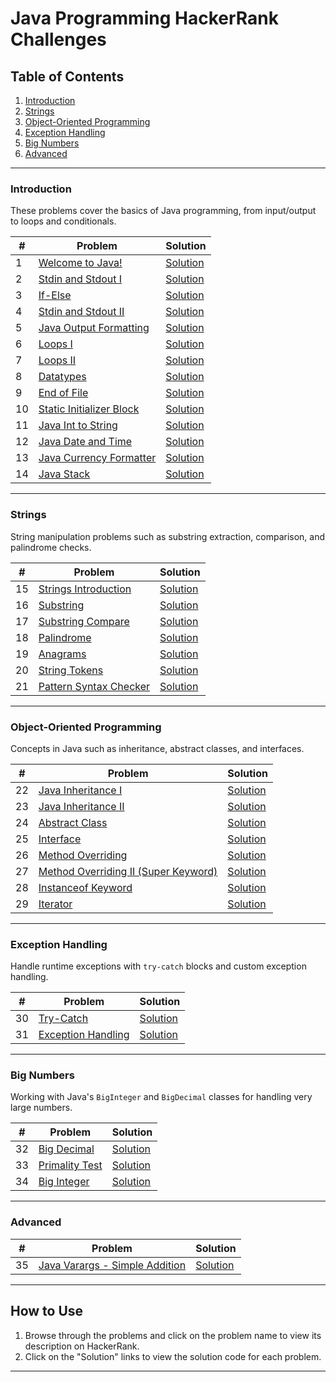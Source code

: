 # Java Programming HackerRank Challenges

## Table of Contents

1. [Introduction](#introduction)
2. [Strings](#strings)
3. [Object-Oriented Programming](#object-oriented-programming)
4. [Exception Handling](#exception-handling)
5. [Big Numbers](#big-numbers)
6. [Advanced](#advanced)

---

### Introduction

These problems cover the basics of Java programming, from input/output to loops and conditionals.

| #   | Problem                                                                                                 | Solution                                  |
| --- | ------------------------------------------------------------------------------------------------------- | ----------------------------------------- |
| 1   | [Welcome to Java!](https://www.hackerrank.com/challenges/welcome-to-java/problem)                       | [Solution](welcome-to-java)               |
| 2   | [Stdin and Stdout I](https://www.hackerrank.com/challenges/java-stdin-and-stdout-1/problem)             | [Solution](stdin-stdout)                  |
| 3   | [If-Else](https://www.hackerrank.com/challenges/java-if-else/problem)                                   | [Solution](if-else)                       |
| 4   | [Stdin and Stdout II](https://www.hackerrank.com/challenges/java-stdin-stdout/problem)                  | [Solution](stdin-stdout-II)               |
| 5   | [Java Output Formatting](https://www.hackerrank.com/challenges/java-output-formatting/problem)          | [Solution](java-output-formatting)        |
| 6   | [Loops I](https://www.hackerrank.com/challenges/java-loops-i/problem)                                   | [Solution](java-loops-I)                  |
| 7   | [Loops II](https://www.hackerrank.com/challenges/java-loops/problem)                                    | [Solution](java-loops-II)                 |
| 8   | [Datatypes](https://www.hackerrank.com/challenges/java-datatypes/problem)                               | [Solution](java-datatypes)                |
| 9   | [End of File](https://www.hackerrank.com/challenges/java-end-of-file/problem)                           | [Solution](end-of-file)                   |
| 10  | [Static Initializer Block](https://www.hackerrank.com/challenges/java-static-initializer-block/problem) | [Solution](Java-Static-Initializer-Block) |
| 11  | [Java Int to String](https://www.hackerrank.com/challenges/java-int-to-string/problem)                  | [Solution](int-to-string)                 |
| 12  | [Java Date and Time](https://www.hackerrank.com/challenges/java-date-and-time/problem)                  | [Solution](date-and-time)                 |
| 13  | [Java Currency Formatter](https://www.hackerrank.com/challenges/java-currency-formatter/problem)        | [Solution](currency-formatter)            |
| 14  | [Java Stack](https://www.hackerrank.com/challenges/java-stack/problem)                                  | [Solution](stack)                         |

---

### Strings

String manipulation problems such as substring extraction, comparison, and palindrome checks.

| #   | Problem                                                                                         | Solution                           |
| --- | ----------------------------------------------------------------------------------------------- | ---------------------------------- |
| 15  | [Strings Introduction](https://www.hackerrank.com/challenges/java-strings-introduction/problem) | [Solution](string-intro)           |
| 16  | [Substring](https://www.hackerrank.com/challenges/java-substring/problem)                       | [Solution](substring)              |
| 17  | [Substring Compare](https://www.hackerrank.com/challenges/java-string-compare/problem)          | [Solution](substring-comparision)  |
| 18  | [Palindrome](https://www.hackerrank.com/challenges/java-string-reverse/problem)                 | [Solution](string-reverse)         |
| 19  | [Anagrams](https://www.hackerrank.com/challenges/java-anagrams/problem)                         | [Solution](anagrams)               |
| 20  | [String Tokens](https://www.hackerrank.com/challenges/java-string-tokens/problem)               | [Solution](tokens)                 |
| 21  | [Pattern Syntax Checker](https://www.hackerrank.com/challenges/pattern-syntax-checker)          | [Solution](pattern-syntax-checker) |

---

### Object-Oriented Programming

Concepts in Java such as inheritance, abstract classes, and interfaces.

| #   | Problem                                                                                                                      | Solution                        |
| --- | ---------------------------------------------------------------------------------------------------------------------------- | ------------------------------- |
| 22  | [Java Inheritance I](https://www.hackerrank.com/challenges/java-inheritance-1/problem)                                       | [Solution](InheritanceI)        |
| 23  | [Java Inheritance II](https://www.hackerrank.com/challenges/java-inheritance-2/problem)                                      | [Solution](InheritanceII)       |
| 24  | [Abstract Class](https://www.hackerrank.com/challenges/java-abstract-class/problem)                                          | [Solution](abstract-class)      |
| 25  | [Interface](https://www.hackerrank.com/challenges/java-interface/problem)                                                    | [Solution](interface)           |
| 26  | [Method Overriding](https://www.hackerrank.com/challenges/java-method-overriding/problem)                                    | [Solution](method-overriding)   |
| 27  | [Method Overriding II (Super Keyword)](https://www.hackerrank.com/challenges/java-method-overriding-2-super-keyword/problem) | [Solution](method-overriding-2) |
| 28  | [Instanceof Keyword](https://www.hackerrank.com/challenges/java-instanceof-keyword/)                                         | [Solution](instance-of-keyword) |
| 29  | [Iterator](https://www.hackerrank.com/challenges/java-iterator/problem)                                                      | [Solution](iterator)            |

---

### Exception Handling

Handle runtime exceptions with `try-catch` blocks and custom exception handling.

| #   | Problem                                                                                      | Solution                       |
| --- | -------------------------------------------------------------------------------------------- | ------------------------------ |
| 30  | [Try-Catch](https://www.hackerrank.com/challenges/java-exception-handling-try-catch/problem) | [Solution](try-catch)          |
| 31  | [Exception Handling](https://www.hackerrank.com/challenges/java-exception-handling/problem)  | [Solution](exception-handling) |

---

### Big Numbers

Working with Java's `BigInteger` and `BigDecimal` classes for handling very large numbers.

| #   | Problem                                                                             | Solution                   |
| --- | ----------------------------------------------------------------------------------- | -------------------------- |
| 32  | [Big Decimal](https://www.hackerrank.com/challenges/java-bigdecimal/problem)        | [Solution](big-decimal)    |
| 33  | [Primality Test](https://www.hackerrank.com/challenges/java-primality-test/problem) | [Solution](primality-test) |
| 34  | [Big Integer](https://www.hackerrank.com/challenges/java-biginteger/problem)        | [Solution](big-integer)    |

---

### Advanced

| #   | Problem                                                                                                                   | Solution                                        |
| --- | ------------------------------------------------------------------------------------------------------------------------- | ----------------------------------------------- |
| 35  | [Java Varargs - Simple Addition](https://www.hackerrank.com/challenges/simple-addition-varargs/problem?isFullScreen=true) | [Solution](advanced/java-varargs/Solution.java) |

---

## How to Use

1. Browse through the problems and click on the problem name to view its description on HackerRank.
2. Click on the "Solution" links to view the solution code for each problem.

---
